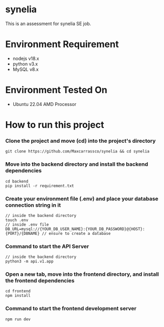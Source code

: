 # synelia
This is an assessment for synelia SE job.

# Environment Requirement
- nodejs v18.x
- python v3.x
- MySQL v8.x

# Environment Tested On
- Ubuntu 22.04 AMD Processor

# How to run this project
### Clone the project and move (cd) into the project's directory
```
git clone https://github.com/Maxcarrassco/synelia && cd synelia
```
### Move into the backend directory and install the backend dependencies
```
cd backend
pip install -r requirement.txt
```
### Create your environment file (.env) and place your database connection string in it
```
// inside the backend directory
touch .env
// inside .env file
DB_URL=mysql://{YOUR_DB_USER_NAME}:{YOUR_DB_PASSWORD}@{HOST}:{PORT}/{DBNAME} // ensure to create a database
```
### Command to start the API Server
```
// inside the backend directory
python3 -m api.v1.app
```

### Open a new tab, move into the frontend directory, and install the frontend dependencies
```
cd frontend
npm install
```

### Command to start the frontend development server
```
npm run dev
```

